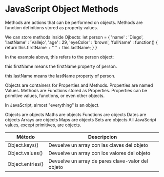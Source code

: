 
# JavaScript Object Methods
Methods are actions that can be performed on objects.
Methods are function definitions stored as property values.

We can store methods inside Ojbects:
let person = {
    'name' : 'Diego',
    'lastName' : 'Vallejo',
    'age' : 29, 
    'eyeColor' : 'brown',
    'fullName' : function() {
        return this.firstName + " " + this.lastName;
    }
}

In the example above, this refers to the person object:

this.firstName means the firstName property of person.

this.lastName means the lastName property of person.

Objects are containers for Properties and Methods.
Properties are named Values.
Methods are Functions stored as Properties.
Properties can be primitive values, functions, or even other objects.

In JavaScript, almost "everything" is an object.

Objects are objects
Maths are objects
Functions are objects
Dates are objects
Arrays are objects
Maps are objects
Sets are objects
All JavaScript values, except primitives, are objects.

| Método | Descripcion |
|--------|-------------|
|Object.keys()     |Devuelve un array con las claves del objeto       |
|Object.values()   |Devuelve un array con los valores del objeto      |
|Object.entries()  |Devuelve un array de pares clave-valor del objeto |
